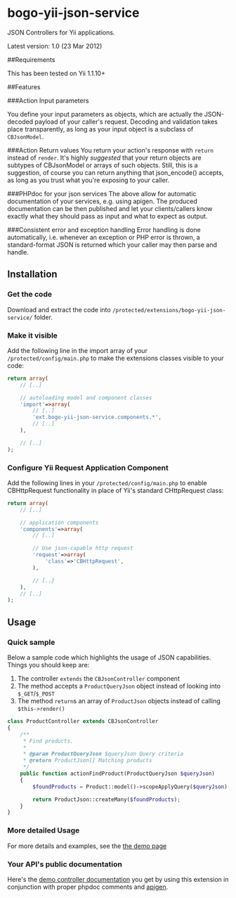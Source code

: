 bogo-yii-json-service
=====================

JSON Controllers for Yii applications.

Latest version: 1.0 (23 Mar 2012)

##Requirements

This has been tested on Yii 1.1.10+

##Features

###Action Input parameters

You define your input parameters as objects, which are actually the JSON-decoded payload of your
caller's request. Decoding and validation takes place transparently, as long as your input object
is a subclass of `CBJsonModel`.

###Action Return values
You return your action's response with `return` instead of `render`. It's highly *suggested*
that your return objects are subtypes of CBJsonModel or arrays of such objects. Still, this is a
suggestion, of course you can return anything that json_encode() accepts, as long as you trust what
you're exposing to your caller.

###PHPdoc for your json services
The above allow for automatic documentation of your services, e.g. using apigen. The produced
documentation can be then published and let your clients/callers know exactly what they should pass
as input and what to expect as output.

###Consistent error and exception handling
Error handling is done automatically, i.e. whenever an exception or PHP error is thrown, a
standard-format JSON is returned which your caller may then parse and handle.

## Installation

### Get the code

Download and extract the code into `/protected/extensions/bogo-yii-json-service/` folder.

### Make it visible

Add the following line in the import array of your `/protected/config/main.php` to make the
extensions classes visible to your code:

```php
return array(
	// [..]

	// autoloading model and component classes
	'import'=>array(
		// [..]
		'ext.bogo-yii-json-service.components.*',
		// [..]
	),

	// [..]
);
```

### Configure Yii Request Application Component

Add the following lines in your `/protected/config/main.php` to enable CBHttpRequest functionality
in place of Yii's standard CHttpRequest class:

```php
return array(
	// [..]

	// application components
	'components'=>array(
		// [..]

		// Use json-capable http request
		'request'=>array(
			'class'=>'CBHttpRequest',
		),

		// [..]
	),
	// [..]
);
```

## Usage

### Quick sample

Below a sample code which highlights the usage of JSON capabilities. Things you should keep are:

1. The controller `extends` the `CBJsonController` component
2. The method accepts a `ProductQueryJson` object instead of looking into `$_GET`/`$_POST`
3. The method `return`s an array of `ProductJson` objects instead of calling `$this->render()`

```php
class ProductController extends CBJsonController
{
	/**
	 * Find products.
	 *
	 * @param ProductQueryJson $queryJson Query criteria
	 * @return ProductJson[] Matching products
	 */
	public function actionFindProduct(ProductQueryJson $queryJson)
	{
		$foundProducts = Product::model()->scopeApplyQuery($queryJson)->findAll();

		return ProductJson::createMany($foundProducts);
	}
}
```

### More detailed Usage

For more details and examples, see the [the demo page](demo/)

### Your API's public documentation

Here's the [demo controller documentation](http://htmlpreview.github.io/?https://raw.github.com/drcypher/bogo-yii-json-service/master/demo/docs/class-ProductController.html)
you get by using this extension in conjunction with proper phpdoc comments and [apigen](http://apigen.org/).